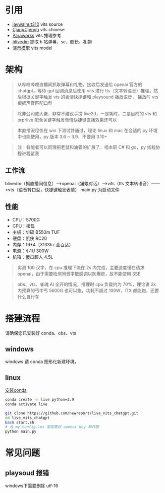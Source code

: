 # 引用
- [jaywalnut310](https://github.com/jaywalnut310/vits) vits source
- [CjangCjengh](https://github.com/CjangCjengh/MoeGoe.git) vits chinese
- [Paraworks](https://github.com/Paraworks/vits_with_chatgpt-gpt3) vits 推理参考
- [blivedm](https://github.com/xfgryujk/blivedm/tree/master) 抓取 b 站弹幕、sc、舰长、礼物
- [演示模型](https://huggingface.co/Mahiruoshi/vits_onnx_model/tree/main) vits model

# 架构
> 从哔哩哔哩直播间抓取弹幕和礼物，接收后发送给 openai 官方的 chatgpt，等待 gpt 回调消息后使用 vits 进行 tts（文本转语音）推理，然后根据关键字触发 vts 的表情快捷键和 playsound 播放语音， 播放时 vts 根据声音匹配口型  

> 除非公司或大佬，非常不建议手搓 live2d，一是耗时，二是目前的 vts 和 prprlive 配合关键字触发表情快捷键直播效果还可以  

>  本直播流程仅在 win 下测试并通过，理论 linux 和 mac 在合适的 py 环境中也能使用，py 版本 3.6 ~ 3.9，不要用 3.10+  

>  注：有能者可以同理把老鼠和油管的扩展了，咱本职 C# 和 go，py 线程协程进程鲨我

## 工作流
blivedm（抓直播间信息）——>openai（猫娘对话）——>vits（tts 文本转语音）——>vts（语音转口型，快捷键触发表情）
main.py 为启动文件  


## 性能
- CPU：5700G
- GPU：核显
- 主板：华硕 B550m TUF
- 硬盘：凯侠 RC20
- 内存：16*4（3133hz 金百达）
- 电源：小1U 300W
- 机箱：傻瓜超人 4.5L
> 实测 100 汉字，在 cpu 推理下能在 2s 内完成，主要速度慢在请求 openai，由于需要检测同音字敏感词以防爆房，故不能使用 SSE

> obs、vts、雀魂 AI 全开的情况，推理时 cpu 负载约为 70%，理论讲 2k 内预算的丐中丐 5600G 也可以跑，功耗不超过 100W，ITX 都能跑，还要什么自行车


# 搭建流程
请确保您已安装好 conda、obs、vts

## windows
windows 请 conda 图形化新建环境，

## linux
[安装conda](https://newreport.top/2023-02-28/ubuntu-amd-centos-install-conda/)
```bash
conda create -n live python=3.9
conda activate live

git clone https://github.com/newreport/live_vits_chatgpt.git
cd live_vits_chatgpt
bash start.sh
# 去 my_config.ini 里配置好 openai key 和代理
python main.py
```


# 常见问题
## playsoud 报错
windows下需要删除 utf-16